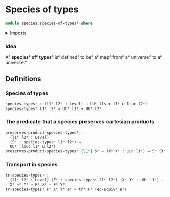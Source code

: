 # Species of types

```agda
module species.species-of-typesᵉ where
```

<details><summary>Imports</summary>

```agda
open import foundation.cartesian-product-typesᵉ
open import foundation.equivalencesᵉ
open import foundation.transport-along-identificationsᵉ
open import foundation.univalenceᵉ
open import foundation.universe-levelsᵉ
```

</details>

### Idea

Aᵉ **speciesᵉ ofᵉ types**ᵉ isᵉ definedᵉ to beᵉ aᵉ mapᵉ fromᵉ aᵉ universeᵉ to aᵉ universe.ᵉ

## Definitions

### Species of types

```agda
species-typesᵉ : (l1ᵉ l2ᵉ : Level) → UUᵉ (lsuc l1ᵉ ⊔ lsuc l2ᵉ)
species-typesᵉ l1ᵉ l2ᵉ = UUᵉ l1ᵉ → UUᵉ l2ᵉ
```

### The predicate that a species preserves cartesian products

```agda
preserves-product-species-typesᵉ :
  {l1ᵉ l2ᵉ : Level}
  (Sᵉ : species-typesᵉ l1ᵉ l2ᵉ) →
  UUᵉ (lsuc l1ᵉ ⊔ l2ᵉ)
preserves-product-species-typesᵉ {l1ᵉ} Sᵉ = (Xᵉ Yᵉ : UUᵉ l1ᵉ) → Sᵉ (Xᵉ ×ᵉ Yᵉ) ≃ᵉ (Sᵉ Xᵉ ×ᵉ Sᵉ Yᵉ)
```

### Transport in species

```agda
tr-species-typesᵉ :
  {l1ᵉ l2ᵉ : Level} (Fᵉ : species-typesᵉ l1ᵉ l2ᵉ) (Xᵉ Yᵉ : UUᵉ l1ᵉ) →
  Xᵉ ≃ᵉ Yᵉ → Fᵉ Xᵉ → Fᵉ Yᵉ
tr-species-typesᵉ Fᵉ Xᵉ Yᵉ eᵉ = trᵉ Fᵉ (eq-equivᵉ eᵉ)
```